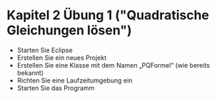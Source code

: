 # Kapitel 2 Übung 1 ("Quadratische Gleichungen lösen")

- Starten Sie Eclipse
- Erstellen Sie ein neues Projekt
- Erstellen Sie eine Klasse mit dem Namen „PQFormel“ (wie bereits bekannt)
- Richten Sie eine Laufzeitumgebung ein
- Starten Sie das Programm
